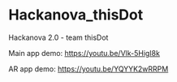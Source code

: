 # Hackanova_thisDot
Hackanova 2.0 - team thisDot 

Main app demo: https://youtu.be/Vlk-5HigI8k

AR app demo: https://youtu.be/YQYYK2wRRPM

